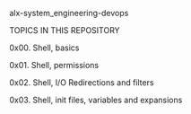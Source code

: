 alx-system_engineering-devops


TOPICS IN THIS REPOSITORY

0x00. Shell, basics

0x01. Shell, permissions

0x02. Shell, I/O Redirections and filters

0x03. Shell, init files, variables and expansions

